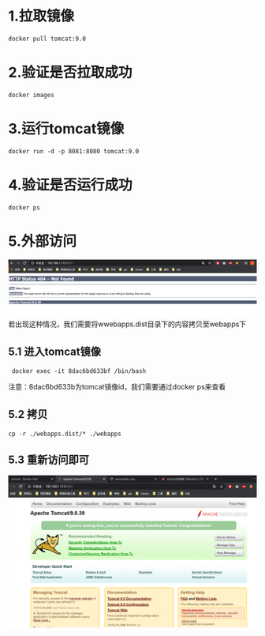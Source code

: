 # 1.拉取镜像
```
docker pull tomcat:9.0
```
# 2.验证是否拉取成功
```
docker images
```
# 3.运行tomcat镜像
```
docker run -d -p 8081:8080 tomcat:9.0
```
# 4.验证是否运行成功
```
docker ps
```
# 5.外部访问
![](1.png)
若出现这种情况，我们需要将wwebapps.dist目录下的内容拷贝至webapps下
## 5.1 进入tomcat镜像
```
 docker exec -it 8dac6bd633bf /bin/bash
```
注意：8dac6bd633b为tomcat镜像id，我们需要通过docker ps来查看
## 5.2 拷贝
```
cp -r ./webapps.dist/* ./webapps
```
## 5.3 重新访问即可
![](2.png)